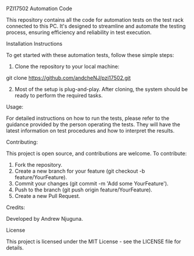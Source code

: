 PZI17502 Automation Code

This repository contains all the code for automation tests on the test rack connected to this PC. It's designed to streamline and automate the testing process, ensuring efficiency and reliability in test execution.

Installation Instructions

To get started with these automation tests, follow these simple steps:

1. Clone the repository to your local machine:

git clone https://github.com/andcheNJ/pzi17502.git

2. Most of the setup is plug-and-play. After cloning, the system should be ready to perform the required tasks.

Usage:

For detailed instructions on how to run the tests, please refer to the guidance provided by the person operating the tests. They will have the latest information on test procedures and how to interpret the results.

Contributing:

This project is open source, and contributions are welcome. To contribute:

1. Fork the repository.
2. Create a new branch for your feature (git checkout -b feature/YourFeature).
3. Commit your changes (git commit -m 'Add some YourFeature').
4. Push to the branch (git push origin feature/YourFeature).
5. Create a new Pull Request.

Credits:

Developed by Andrew Njuguna.

License

This project is licensed under the MIT License - see the LICENSE file for details.